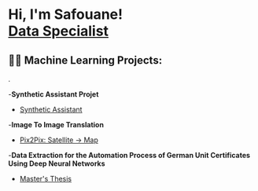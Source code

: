 <h1>Hi, I'm Safouane! <br/><a href="https://https://github.com/SafouaneN">Data Specialist</a>
<h2>👨‍💻 Machine Learning Projects:</h2>.

 -<b>Synthetic Assistant Projet</b>
  - [Synthetic Assistant](https://github.com/SafouaneN/SyntheticAssistant)
    
 -<b>Image To Image Translation</b>
  - [Pix2Pix: Satellite -> Map](https://github.com/SafouaneN/Pix2pix)

 -<b>Data Extraction for the Automation Process of German Unit Certificates Using Deep Neural Networks</b>
  - [Master's Thesis](https://github.com/SafouaneN/Master-s-Thesis)
